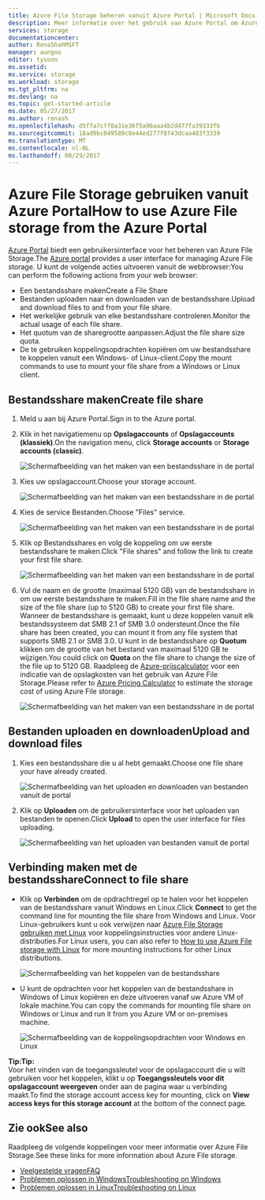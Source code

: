 ```yaml
---
title: Azure File Storage beheren vanuit Azure Portal | Microsoft Docs
description: Meer informatie over het gebruik van Azure Portal om Azure File Storage te beheren.
services: storage
documentationcenter: 
author: RenaShahMSFT
manager: aungoo
editor: tysonn
ms.assetid: 
ms.service: storage
ms.workload: storage
ms.tgt_pltfrm: na
ms.devlang: na
ms.topic: get-started-article
ms.date: 05/27/2017
ms.author: renash
ms.openlocfilehash: d5ffa7cff0a31e36f5a96aaa4b2d477fa39333fb
ms.sourcegitcommit: 18ad9bc049589c8e44ed277f8f43dcaa483f3339
ms.translationtype: MT
ms.contentlocale: nl-NL
ms.lasthandoff: 08/29/2017
---
```

# <a name="how-to-use-azure-file-storage-from-the-azure-portal"></a><span data-ttu-id="14aa3-103">Azure File Storage gebruiken vanuit Azure Portal</span><span class="sxs-lookup"><span data-stu-id="14aa3-103">How to use Azure File storage from the Azure Portal</span></span>
<span data-ttu-id="14aa3-104">[Azure Portal](https://portal.azure.com) biedt een gebruikersinterface voor het beheren van Azure File Storage.</span><span class="sxs-lookup"><span data-stu-id="14aa3-104">The [Azure portal](https://portal.azure.com) provides a user interface for managing Azure File storage.</span></span> <span data-ttu-id="14aa3-105">U kunt de volgende acties uitvoeren vanuit de webbrowser:</span><span class="sxs-lookup"><span data-stu-id="14aa3-105">You can perform the following actions from your web browser:</span></span>

* <span data-ttu-id="14aa3-106">Een bestandsshare maken</span><span class="sxs-lookup"><span data-stu-id="14aa3-106">Create a File Share</span></span>
* <span data-ttu-id="14aa3-107">Bestanden uploaden naar en downloaden van de bestandsshare.</span><span class="sxs-lookup"><span data-stu-id="14aa3-107">Upload and download files to and from your file share.</span></span>
* <span data-ttu-id="14aa3-108">Het werkelijke gebruik van elke bestandsshare controleren.</span><span class="sxs-lookup"><span data-stu-id="14aa3-108">Monitor the actual usage of each file share.</span></span>
* <span data-ttu-id="14aa3-109">Het quotum van de sharegrootte aanpassen.</span><span class="sxs-lookup"><span data-stu-id="14aa3-109">Adjust the file share size quota.</span></span>
* <span data-ttu-id="14aa3-110">De te gebruiken koppelingsopdrachten kopiëren om uw bestandsshare te koppelen vanuit een Windows- of Linux-client.</span><span class="sxs-lookup"><span data-stu-id="14aa3-110">Copy the mount commands to use to mount your file share from a Windows or Linux client.</span></span>

## <a name="create-file-share"></a><span data-ttu-id="14aa3-111">Bestandsshare maken</span><span class="sxs-lookup"><span data-stu-id="14aa3-111">Create file share</span></span>
1. <span data-ttu-id="14aa3-112">Meld u aan bij Azure Portal.</span><span class="sxs-lookup"><span data-stu-id="14aa3-112">Sign in to the Azure portal.</span></span>
2. <span data-ttu-id="14aa3-113">Klik in het navigatiemenu op **Opslagaccounts** of **Opslagaccounts (klassiek)**.</span><span class="sxs-lookup"><span data-stu-id="14aa3-113">On the navigation menu, click **Storage accounts** or **Storage accounts (classic)**.</span></span>
    
    ![Schermafbeelding van het maken van een bestandsshare in de portal](./media/storage-how-to-use-files-portal/use-files-portal-create-file-share1.png)

3. <span data-ttu-id="14aa3-115">Kies uw opslagaccount.</span><span class="sxs-lookup"><span data-stu-id="14aa3-115">Choose your storage account.</span></span>

    ![Schermafbeelding van het maken van een bestandsshare in de portal](./media/storage-how-to-use-files-portal/use-files-portal-create-file-share2.png)

4. <span data-ttu-id="14aa3-117">Kies de service Bestanden.</span><span class="sxs-lookup"><span data-stu-id="14aa3-117">Choose "Files" service.</span></span>

    ![Schermafbeelding van het maken van een bestandsshare in de portal](./media/storage-how-to-use-files-portal/use-files-portal-create-file-share3.png)

5. <span data-ttu-id="14aa3-119">Klik op Bestandsshares en volg de koppeling om uw eerste bestandsshare te maken.</span><span class="sxs-lookup"><span data-stu-id="14aa3-119">Click "File shares" and follow the link to create your first file share.</span></span>

    ![Schermafbeelding van het maken van een bestandsshare in de portal](./media/storage-how-to-use-files-portal/use-files-portal-create-file-share4.png)

6. <span data-ttu-id="14aa3-121">Vul de naam en de grootte (maximaal 5120 GB) van de bestandsshare in om uw eerste bestandsshare te maken.</span><span class="sxs-lookup"><span data-stu-id="14aa3-121">Fill in the file share name and the size of the file share (up to 5120 GB) to create your first file share.</span></span> <span data-ttu-id="14aa3-122">Wanneer de bestandsshare is gemaakt, kunt u deze koppelen vanuit elk bestandssysteem dat SMB 2.1 of SMB 3.0 ondersteunt.</span><span class="sxs-lookup"><span data-stu-id="14aa3-122">Once the file share has been created, you can mount it from any file system that supports SMB 2.1 or SMB 3.0.</span></span> <span data-ttu-id="14aa3-123">U kunt in de bestandsshare op **Quotum** klikken om de grootte van het bestand van maximaal 5120 GB te wijzigen.</span><span class="sxs-lookup"><span data-stu-id="14aa3-123">You could click on **Quota** on the file share to change the size of the file up to 5120 GB.</span></span> <span data-ttu-id="14aa3-124">Raadpleeg de [Azure-prijscalculator](https://azure.microsoft.com/pricing/calculator/) voor een indicatie van de opslagkosten van het gebruik van Azure File Storage.</span><span class="sxs-lookup"><span data-stu-id="14aa3-124">Please refer to [Azure Pricing Calculator](https://azure.microsoft.com/pricing/calculator/) to estimate the storage cost of using Azure File storage.</span></span>

    ![Schermafbeelding van het maken van een bestandsshare in de portal](./media/storage-how-to-use-files-portal/use-files-portal-create-file-share5.png)

## <a name="upload-and-download-files"></a><span data-ttu-id="14aa3-126">Bestanden uploaden en downloaden</span><span class="sxs-lookup"><span data-stu-id="14aa3-126">Upload and download files</span></span>
1. <span data-ttu-id="14aa3-127">Kies een bestandsshare die u al hebt gemaakt.</span><span class="sxs-lookup"><span data-stu-id="14aa3-127">Choose one file share your have already created.</span></span>

    ![Schermafbeelding van het uploaden en downloaden van bestanden vanuit de portal](./media/storage-how-to-use-files-portal/use-files-portal-upload-file1.png)

2. <span data-ttu-id="14aa3-129">Klik op **Uploaden** om de gebruikersinterface voor het uploaden van bestanden te openen.</span><span class="sxs-lookup"><span data-stu-id="14aa3-129">Click **Upload** to open the user interface for files uploading.</span></span>

    ![Schermafbeelding van het uploaden van bestanden vanuit de portal](./media/storage-how-to-use-files-portal/use-files-portal-upload-file2.png)

## <a name="connect-to-file-share"></a><span data-ttu-id="14aa3-131">Verbinding maken met de bestandsshare</span><span class="sxs-lookup"><span data-stu-id="14aa3-131">Connect to file share</span></span>
-  <span data-ttu-id="14aa3-132">Klik op **Verbinden** om de opdrachtregel op te halen voor het koppelen van de bestandsshare vanuit Windows en Linux.</span><span class="sxs-lookup"><span data-stu-id="14aa3-132">Click **Connect** to get the command line for mounting the file share from Windows and Linux.</span></span> <span data-ttu-id="14aa3-133">Voor Linux-gebruikers kunt u ook verwijzen naar [Azure File Storage gebruiken met Linux](../storage-how-to-use-files-linux.md) voor koppelingsinstructies voor andere Linux-distributies.</span><span class="sxs-lookup"><span data-stu-id="14aa3-133">For Linux users, you can also refer to [How to use Azure File storage with Linux](../storage-how-to-use-files-linux.md) for more mounting instructions for other Linux distributions.</span></span>

    ![Schermafbeelding van het koppelen van de bestandsshare](./media/storage-how-to-use-files-portal/use-files-portal-connect.png)
-  <span data-ttu-id="14aa3-135">U kunt de opdrachten voor het koppelen van de bestandsshare in Windows of Linux kopiëren en deze uitvoeren vanaf uw Azure VM of lokale machine.</span><span class="sxs-lookup"><span data-stu-id="14aa3-135">You can copy the commands for mounting file share on Windows or Linux and run it from you Azure VM or on-premises machine.</span></span>

    ![Schermafbeelding van de koppelingsopdrachten voor Windows en Linux](./media/storage-how-to-use-files-portal/use-files-portal-show-mount-commands.png)

<span data-ttu-id="14aa3-137">**Tip:**</span><span class="sxs-lookup"><span data-stu-id="14aa3-137">**Tip:**</span></span>  
<span data-ttu-id="14aa3-138">Voor het vinden van de toegangssleutel voor de opslagaccount die u wilt gebruiken voor het koppelen, klikt u op **Toegangssleutels voor dit opslagaccount weergeven** onder aan de pagina waar u verbinding maakt.</span><span class="sxs-lookup"><span data-stu-id="14aa3-138">To find the storage account access key for mounting, click on **View access keys for this storage account** at the bottom of the connect page.</span></span>

## <a name="see-also"></a><span data-ttu-id="14aa3-139">Zie ook</span><span class="sxs-lookup"><span data-stu-id="14aa3-139">See also</span></span>
<span data-ttu-id="14aa3-140">Raadpleeg de volgende koppelingen voor meer informatie over Azure File Storage.</span><span class="sxs-lookup"><span data-stu-id="14aa3-140">See these links for more information about Azure File storage.</span></span>

* [<span data-ttu-id="14aa3-141">Veelgestelde vragen</span><span class="sxs-lookup"><span data-stu-id="14aa3-141">FAQ</span></span>](../storage-files-faq.md)
* [<span data-ttu-id="14aa3-142">Problemen oplossen in Windows</span><span class="sxs-lookup"><span data-stu-id="14aa3-142">Troubleshooting on Windows</span></span>](storage-troubleshoot-windows-file-connection-problems.md)      
* [<span data-ttu-id="14aa3-143">Problemen oplossen in Linux</span><span class="sxs-lookup"><span data-stu-id="14aa3-143">Troubleshooting on Linux</span></span>](storage-troubleshoot-linux-file-connection-problems.md)    